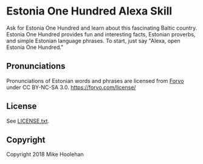# Estonia One Hundred Alexa Skill


Ask for Estonia One Hundred and learn about this fascinating Baltic country. Estonia One Hundred provides fun and interesting facts, Estonian proverbs, and simple Estonian language phrases.
To start, just say "Alexa, open Estonia One Hundred."

## Pronunciations

Pronunciations of Estonian words and phrases are licensed from [Forvo](https://www.forvo.com) under CC BY-NC-SA 3.0.
https://forvo.com/license/


## License
See [LICENSE.txt](LICENSE.txt).

## Copyright
Copyright 2018 Mike Hoolehan

